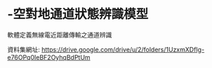 # -空對地通道狀態辨識模型

軟體定義無線電近距離傳輸之通道辨識

資料集網址: https://drive.google.com/drive/u/2/folders/1UzxmXDfIg-e76OPq0IeBF2OyhqBdPtUm
